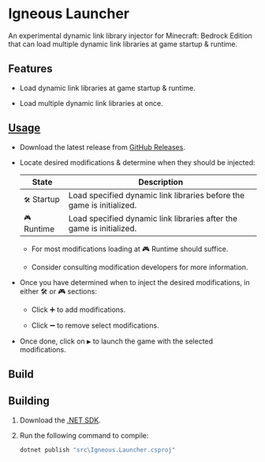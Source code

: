 # Igneous Launcher

An experimental dynamic link library injector for Minecraft: Bedrock Edition that can load multiple dynamic link libraries at game startup & runtime.

## Features

- Load dynamic link libraries at game startup & runtime.

- Load multiple dynamic link libraries at once.

## [Usage](https://www.youtube.com/watch?v=OfFarr4wVK0)

- Download the latest release from [GitHub Releases](https://github.com/Aetopia/Igneous.Launcher/releases).

- Locate desired modifications & determine when they should be injected:

    |State|Description|
    |-|-|
    |<kbd>🛠️</kbd> Startup|Load specified dynamic link libraries before the game is initialized.|
    |<kbd>🎮</kbd> Runtime|Load specified dynamic link libraries after the game is initialized.|

    - For most modifications loading at <kbd>🎮</kbd> Runtime should suffice.

    - Consider consulting modification developers for more information.

- Once you have determined when to inject the desired modifications, in either <kbd>🛠️</kbd> or <kbd>🎮</kbd> sections:

    - Click <kbd>➕</kbd> to add modifications.

    - Click <kbd>➖</kbd> to remove select modifications.

- Once done, click on <kbd>▶</kbd> to launch the game with the selected modifications.

## Build

## Building
1. Download the [.NET SDK](https://dotnet.microsoft.com/en-us/download).

2. Run the following command to compile:

    ```cmd
    dotnet publish "src\Igneous.Launcher.csproj"
    ```